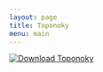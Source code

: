 ```yaml
---
layout: page
title: Toponoky
menu: main
---
```


[![Download Toponoky]({{site.baseurl}}/assets/download-big.gif)](/res/download/codecs/toponoky/toponoky-setup.exe)
